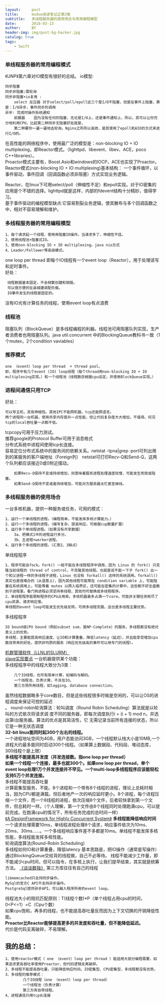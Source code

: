 ```yaml
---
layout:     post
title:      muduo阅读笔记之第3章
subtitle:   多线程服务器的使用场合与常用编程模型
date:       2018-03-13
author:     BY
header-img: img/post-bg-hacker.jpg
catalog: true
tags:
    - Swift
---
```



### 单线程服务器的常用编程模式

《UNP》第六章对IO模型有很好的总结。
io模型:

    同步阻塞
    同步非阻塞:需轮询
    同步非阻塞+io复用 :
        select 反应器 对于select/poll/epoll这三个是I/O不阻塞，但是在事件上阻塞，算是：I/O异步，事件同步的调用
    异步: 完成时操作系统通知 
        前摄器    因为没有任何的阻塞，无论是I/O上，还是事件通知上，所以，其可以让你充分地利用CPU，比起第二种同步无阻塞好处就是，
        第二种要你一遍一遍地去轮询。Nginx之所所以高效，是其使用了epoll和AIO的方式来进行I/O的。

在高性能的网络程序中，使用最广泛的模型是：non-blocking IO + IO multiplexing，即Reactor模式。（lighttpd、libevent、libev、ACE，poco C++libraries）。</br>
Proactor模式主要有，Boost.Asio和windows的IOCP，ACE也实现了Proactor。</br>
Reactor模式(non-blocking IO + IO multiplexing)基本结构： 一个事件循环，以事件驱动，事件回调（回调函数必须非阻塞）方式实现业务逻辑。</br>

Reactor，在linux下可用select/poll（伸缩性不足）和epoll实现。对于IO密集的应用是个不错的选择。lighttpd就是这样，内部的fdevent结构十分精妙，值得学习。</br>
基于事件驱动的编程模型缺点:它容易割裂业务逻辑，使其散布与多个回调函数之中，相对不容易理解和维护。</br>

### 多线程服务器的常用编程模型

    1、每个请求起一个线程，使用用阻塞IO操作。当请求多了，伸缩性不佳。
    2、使用线程池+阻塞式IO。
    3、使用non-blocking IO + IO multiplexing。java nio方式
    4、Leader/Follower等高级模式。
    
one loop per thread 即每个IO线程有一个event loop（Reactor），用于处理读写和定时事件。</br>
     好处：   
     
     线程数据基本固定，不会频繁创建和销毁。
     可以很方便的在县城建调配负载。
     IO事件发生的线程是固定的。
     
没有IO光有计算任务的线程，使用event loop有点浪费</br>
### 线程池</br>
阻塞队列（BlockQueue）是多线程编程的利器。线程池可用阻塞队列实现，生产者消费者也用阻塞队列。java util.concurrent 中的BlockingQueue教科书一致（1个mutex，2个condition vaviables）

### 推荐模式

    one （event）loop per thread  + thread pool。
    即，程序中有几个event (IO) loop线程（每个thread用non-blocking IO + IO multiplexing实现。）和一个线程池（线程数目根据cpu设定，并使用BlockQueue实现。）

### 进程间通信只用TCP </br>
好处：

    可以夸主机，具有伸缩性。其他IPC不能跨机器。tcp还能跨语言。
    两个进程同一台机器，使用共享内存提升一点性能，但让代码复杂度大大增加，不值得。何况tcp的local吞吐量一点都不低。
    
tcpcopy可用于压力测试。</br>
推荐google的Protocol Buffer可用于消息格式</br>
分布式系统中进程间使用tcp长连接。</br>
    容易定位分布式系统中的服务间的依赖关系。netstat -tpna|grep :port可列出用到的某服务的客户端地址（Foreign列）
    netstat可打印Recv-Q和Send-Q，这两个队列都应该接近0或0附近摆动。
    
        如果Recv-Q保持不变或持续增加，则意味着服务进程处理速度较慢，可能发生死锁或阻塞。
        如果Send-Q保持不变或者持续增加，可能对方服务器太忙甚至掉线。

### 多线程服务器的使用场合</br>
一台多核机器，提供一种服务或任务，可用的模式：

    1、运行一个单线程的进程。（编程简单，不能发挥多核计算能力。）
    2、运行一个多线程的进程。（编写复杂，提高响应，可根据cup数量扩展）
    3、运行多个单线程进程。（如果没有共享数据）
        3a、把模式1中的进程运行多分。
        3b、主进程+worker进程。
    4、运行多个多线程的进程。（汇聚2、3缺点）
    
单线程程序

    1、程序可能会fock。fork() 一般不能在多线程程序中调用，因为 Linux 的 fork() 只克隆当前线程的 thread of control，不克隆其他线程。也就是说不能一下子 fork() 出一个和父进程一样的多线程子进程，Linux 也没有 forkall() 这样的系统调用。forkall() 其实也是很难办的（从语意上），因为其他线程可能等在 condition variable 上，可能阻塞在系统调用上，可能等着 mutex 以跨入临界区，还可能在密集的计算中，这些都不好全盘搬到子进程里。看门狗进程必须坚持单线程，其他均可替换成多线程程序。
    2、单线程程序能限制程序的CPU占用率。多核机器最多占满一个core。可能非关键任务耗尽了cpu资源，请求响应慢。
    单线程的event loop可能发生优先级反转。可用多线程克服，这也是多线程主要优势。
多线程程序

    IO bound或CPU bound（例如subset sum，是NP-Complete）的服务，多线程都没有绝对意义上的优势。
    多线程，主要能提高响应速度，让IO和计算重叠，降低latency（延迟），并且能享受增加cpu数目带来的好处，提供非均质的服务（响应优先级高的事件可以用专门的线程）。

[机群管理软件（LLNL的SLURM）](https://computing.llnl.gov/tutorials/linux_clusters/)</br>
[slave实现要点](http://www.slideshare.net/chenshuo/zurg-part-1)
一台机器提供某个功能：</br>
    多线程程序中的线程大致分为3类：
    
        几个IO线程，也可有简单计算，如编码与解码。
        一个线程池，负责计算，不涉及IO。
        第三方哭所用线程，如logging、database connection。

虽然线程数据略多于core数目，但是这些线程很多时候是空闲的，可以让OS的进程调度来保证可控的延迟</br>。
round-robin轮询算法：轮叫调度（Round Robin Scheduling）算法就是以轮叫的方式依次将请求调		  度不同的服务器，即每次调度执行i = (i + 1) mod n，并选出第i台服务器。算法的优点是其简洁性，它  无需记录当前所有连接的状态，所以它是一种无状态调度</br>
**32-bit linux能同时起300个左右的线程。**</br>
    一个进程地址空间为4GB，用户态能访问3GB，一个线程默认栈大小是10MB,一个进程大约最多能同时启动300个线程。（如果算上数据段、代码段、堆动态库，300线程个是上限）</br>
**多线程不能提高并发度（并发连接数。指one loop per thread）**</br>
    **如果一个线程一个连接，最多也就300个。如果one loop per thread，单个event loop处理1万个并发连接并不罕见。一个multi-loop多线程程序应该能轻松支持5万个并发连接。**</br>
多线程不能提高吞吐量</br>
    计算密集型服务，不能。8个进程和一个带有8个线程的进程，理论上总耗时相当，因为CPU都是满载。但后者地产一次的响应延时更小。8个进程，每个进程压缩一个文件，而一个8线程的进程，依次压缩8个文件，后者较快拿到第一个文件，但总耗时一样。（个人理解，第一个文件由8个线程同时处理跑满cpu，可以提前完成。在跑满cpu的情况下，所有任务完成的总时间一样）</br>
[《A DesignFramework for Highly Concurrent System》](https://people.eecs.berkeley.edu/~culler/papers/events.pdf)
**多线程能降低响应时间**</br>
    一个请求处理需要10ms，单线程进程处理8个请求，响应事件依次为10ms、20ms、30ms……。一个多线程响应事件差不多都是10ms。单线程不能发挥多核性能，多线程能发挥多核性能。</br>
    轮询调度算法(Round-Robin Scheduling)</br>
多线程如何IO和计算重叠，降低latency
基本思路是，把IO操作（通常是写操作）通过BlockingQueue交给背的线程做，自己不必等待。
    线程不能减少工作量，即不能减少cpu时间，但可以指令，在多核上执行，让我们提早结束，其实就是统筹方法。
[《谈谈数独》](http://blog.csdn.net/Solstice/article/details/2096209)
第三方库往往有自己的线程

    libmemcached只支持同步操作。
    MySql的官方C API不支持异步操作。
    PostgreSql提供异步API。可以融入程序所用的event loop。
    
线程池大小的阻抗匹配原则：T(线程个数)*P（单个线程占用cpu的时间，0<P<=1）=C（Cpu个数）</br>
    如果cpu饱和，再多的线程，也不能提高吞吐量反而因为上下文切换的开销降低性能。</br>
    **Proactor比Reactor能够提高更多的并发度和吞吐量，但不能降低延迟。**</br>
    代价是代码支离破碎，不易理解。</br>

## 我的总结：
    1、使用reactor模式（ one （event）loop per thread ）能适用大部分编程需要，如果追求更高吞吐率使用Proactor，但代码逻辑支离破碎。
    2、多线程不能提高吞吐量，只能降低响应时间。IO密集型、CPU密集型，多线程都没有优势。
    3、多线程的推荐模式：
            几个IO线程（one （event）loop per thread）
            一个线程池（负责计算）
            第三方库自带线程。
    4、进程通信只用tcp长连接


